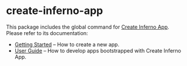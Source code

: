 # create-inferno-app

This package includes the global command for [Create Inferno App](https://github.com/infernojs/create-inferno-app).<br>
Please refer to its documentation:

* [Getting Started](https://github.com/infernojs/create-inferno-app/blob/master/README.md#getting-started) – How to create a new app.
* [User Guide](https://github.com/infernojs/create-inferno-app/blob/master/packages/inferno-scripts/template/README.md) – How to develop apps bootstrapped with Create Inferno App.
